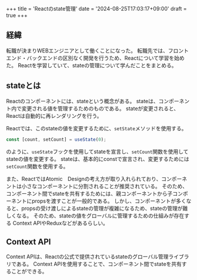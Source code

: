 +++
title = 'Reactのstate管理'
date = '2024-08-25T17:03:17+09:00'
draft = true
+++

## 経緯

転職が決まりWEBエンジニアとして働くことになった。
転職先では、フロントエンド・バックエンドの区別なく開発を行うため、Reactについて学習を始めた。
Reactを学習していて、stateの管理について学んだことをまとめる。

## stateとは

Reactのコンポーネントには、stateという概念がある。
stateは、コンポーネント内で変更される値を管理するためのものである。
stateが変更されると、Reactは自動的に再レンダリングを行う。

Reactでは、このstateの値を変更するために、`setState`メソッドを使用する。

```javascript
const [count, setCount] = useState(0);
```

のように、`useState`フックを使用してstateを宣言し、`setCount`関数を使用してstateの値を変更する。
stateは、基本的にconstで宣言され、変更するためには`setCount`関数を使用する。

また、ReactではAtomic　Designの考え方が取り入れられており、コンポーネントは小さなコンポーネントに分割されることが推奨されている。
そのため、コンポーネント間でstateを共有するためには、親コンポーネントから子コンポーネントにpropsを渡すことが一般的である。
しかし、コンポーネントが多くなると、propsの受け渡しによるstateの管理が複雑になるため、stateの管理が難しくなる。
そのため、stateの値をグローバルに管理するための仕組みが存在する
Context APIやReduxなどがあるらしい。

## Context API

Context APIは、Reactの公式で提供されているstateのグローバル管理ライブラリである。
Context APIを使用することで、コンポーネント間でstateを共有することができる。

